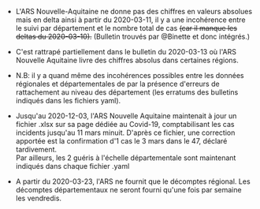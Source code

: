 - L'ARS Nouvelle-Aquitaine ne donne pas des chiffres en valeurs absolues mais en delta ainsi à partir du 2020-03-11, il y a une incohérence entre le suivi par département et le nombre total de cas ~~(car il manque les deltas du 2020-03-10).~~
(Bulletin trouvés par @Binette et donc intégrés.)

- C'est rattrapé partiellement dans le bulletin du 2020-03-13 où l'ARS Nouvelle Aquitaine livre des chiffres absolus dans certaines régions.

- N.B: il y a quand même des incohérences possibles entre les données régionales et départementales de par la présence d'erreurs de rattachement au niveau des département (les erratums des bulletins indiqués dans les fichiers yaml).

- Jusqu'au 2020-12-03, l'ARS Nouvelle Aquitaine maintenait à jour un fichier .xlsx sur sa page dédiée au Covid-19, comptabilisant les cas incidents jusqu'au 11 mars minuit. D'après ce fichier, une correction apportée est la confirmation d'1 cas le 3 mars dans le 47, déclaré tardivement.  
Par ailleurs, les 2 guéris à l'échelle départementale sont maintenant indiqués dans chaque fichier .yaml
 
- A partir du 2020-03-23, l'ARS ne fournit que le décomptes régional. Les décomptes départementaux ne seront fourni qu'une fois par semaine les vendredis.